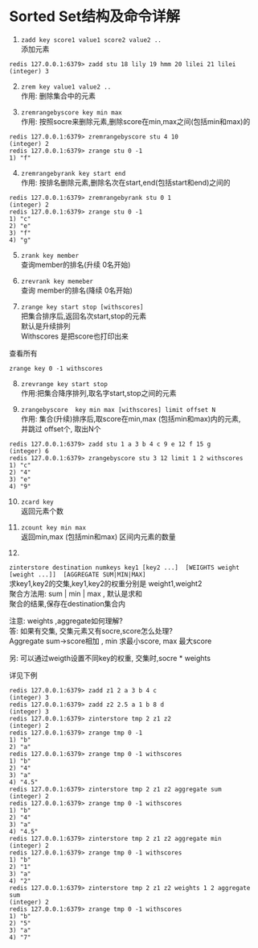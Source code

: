 # Sorted Set结构及命令详解


1. `zadd key score1 value1 score2 value2 ..`  
添加元素  

```
redis 127.0.0.1:6379> zadd stu 18 lily 19 hmm 20 lilei 21 lilei
(integer) 3
```

2. `zrem key value1 value2 ..`  
作用: 删除集合中的元素

3. `zremrangebyscore key min max`  
作用: 按照socre来删除元素,删除score在min,max之间(包括min和max)的

```
redis 127.0.0.1:6379> zremrangebyscore stu 4 10
(integer) 2 
redis 127.0.0.1:6379> zrange stu 0 -1
1) "f"
```

4. `zremrangebyrank key start end`  
作用: 按排名删除元素,删除名次在start,end(包括start和end)之间的  

```
redis 127.0.0.1:6379> zremrangebyrank stu 0 1
(integer) 2
redis 127.0.0.1:6379> zrange stu 0 -1
1) "c"
2) "e"
3) "f"
4) "g"
```

5. `zrank key member`  
查询member的排名(升续 0名开始)

6. `zrevrank key memeber`  
查询 member的排名(降续 0名开始)

7. `zrange key start stop [withscores]`  
把集合排序后,返回名次start,stop的元素  
默认是升续排列   
Withscores 是把score也打印出来  

查看所有
```
zrange key 0 -1 withscores
```


8. `zrevrange key start stop`  
作用:把集合降序排列,取名字start,stop之间的元素

9. `zrangebyscore  key min max [withscores] limit offset N`  
作用: 集合(升续)排序后,取score在min,max (包括min和max)内的元素,  
并跳过 offset个, 取出N个  

```
redis 127.0.0.1:6379> zadd stu 1 a 3 b 4 c 9 e 12 f 15 g
(integer) 6
redis 127.0.0.1:6379> zrangebyscore stu 3 12 limit 1 2 withscores
1) "c"
2) "4"
3) "e"
4) "9"
```

10. `zcard key`  
返回元素个数

11. `zcount key min max`  
返回min,max (包括min和max) 区间内元素的数量


12. 
`
zinterstore destination numkeys key1 [key2 ...] 
[WEIGHTS weight [weight ...]] 
[AGGREGATE SUM|MIN|MAX]
`  
求key1,key2的交集,key1,key2的权重分别是 weight1,weight2  
聚合方法用: sum | min | max , 默认是求和  
聚合的结果,保存在destination集合内  

注意: weights ,aggregate如何理解?  
答: 如果有交集, 交集元素又有socre,score怎么处理?  
 Aggregate sum->score相加   , min 求最小score, max 最大score  

另: 可以通过weigth设置不同key的权重, 交集时,socre * weights

详见下例
```
redis 127.0.0.1:6379> zadd z1 2 a 3 b 4 c
(integer) 3
redis 127.0.0.1:6379> zadd z2 2.5 a 1 b 8 d
(integer) 3
redis 127.0.0.1:6379> zinterstore tmp 2 z1 z2
(integer) 2
redis 127.0.0.1:6379> zrange tmp 0 -1
1) "b"
2) "a"
redis 127.0.0.1:6379> zrange tmp 0 -1 withscores
1) "b"
2) "4"
3) "a"
4) "4.5"
redis 127.0.0.1:6379> zinterstore tmp 2 z1 z2 aggregate sum
(integer) 2
redis 127.0.0.1:6379> zrange tmp 0 -1 withscores
1) "b"
2) "4"
3) "a"
4) "4.5"
redis 127.0.0.1:6379> zinterstore tmp 2 z1 z2 aggregate min
(integer) 2
redis 127.0.0.1:6379> zrange tmp 0 -1 withscores
1) "b"
2) "1"
3) "a"
4) "2"
redis 127.0.0.1:6379> zinterstore tmp 2 z1 z2 weights 1 2 aggregate sum
(integer) 2
redis 127.0.0.1:6379> zrange tmp 0 -1 withscores
1) "b"
2) "5"
3) "a"
4) "7"
```